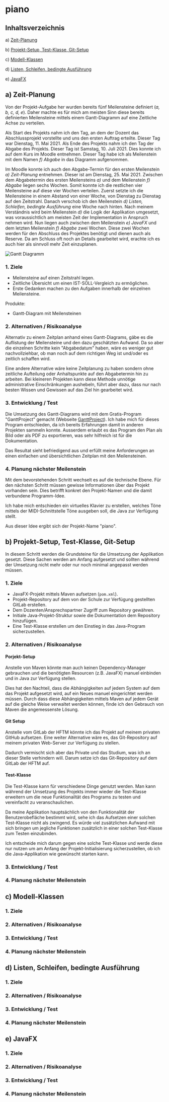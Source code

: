 # piano

## Inhaltsverzeichnis

a) [Zeit-Planung](#a-zeit-planung)

b) [Projekt-Setup, Test-Klasse, Git-Setup](#b-projekt-setup-test-klasse-git-setup)

c) [Modell-Klassen](#c-modell-klassen)

d) [Listen, Schleifen, bedingte Ausführung](#d-listen-schleifen-bedingte-ausführung)

e) [JavaFX](#e-javafx)


## a) Zeit-Planung
Von der Projekt-Aufgabe her wurden bereits fünf Meilensteine definiert (_a, b, c, d, e_). Daher machte es für mich am meisten Sinn diese bereits definierten Meilensteine mittels einem Gantt-Diagramm auf eine Zeitliche Achse zu verteilen.

Als Start des Projekts nahm ich den Tag, an dem der Dozent das Abschlussprojekt vorstellte und uns den ersten Auftrag erteilte. Dieser Tag war Dienstag, 11. Mai 2021.
Als Ende des Projekts nahm ich den Tag der Abgabe des Projekts. Dieser Tag ist Samstag, 10. Juli 2021. Dies konnte ich auf dem Kurs im Moodle entnehmen. Dieser Tag habe ich als Meilenstein mit dem Namen _f) Abgabe_ in das Diagramm aufgenommen.

Im Moodle konnte ich auch den Abgabe-Termin für den ersten Meilenstein _a) Zeit-Planung_ entnehmen. Dieser ist am Dienstag, 25. Mai 2021. Zwischen dem Abgabetermin des ersten Meilensteins _a)_ und dem Meilenstein _f) Abgabe_ liegen sechs Wochen. Somit konnte ich die restlichen vier Meilensteine auf diese vier Wochen verteilen.
Zuerst setzte ich die Meilensteine in einem Abstand von einer Woche, von Dienstag zu Dienstag auf den Zeitstrahl. Danach verschob ich den Meilenstein _d) Listen, Schleifen, bedingte Ausführung_ eine Woche nach hinten. Nach meinem Verständnis wird beim Meilenstein _d)_ die Logik der Applikation umgesetzt, was voraussichtlich am meisten Zeit der Implementation in Anspruch nehmen wird.
Nun liegen auch zwischen dem Meilenstein _e) JavaFX_ und dem letzten Meilenstein _f) Abgabe_ zwei Wochen. Diese zwei Wochen werden für den Abschluss des Projektes benötigt und dienen auch als Reserve. Da am Schluss oft noch an Details gearbeitet wird, erachte ich es auch hier als sinnvoll mehr Zeit einzuplanen.

![Gantt Diagramm](gantt/piano-gantt.png)

### 1. Ziele
* Meilensteine auf einen Zeitstrahl legen.
* Zeitliche Übersicht um einen IST-SOLL-Vergleich zu ermöglichen.
* Erste Gedanken machen zu den Aufgaben innerhalb der einzelnen Meilensteine.

Produkte:
* Gantt-Diagram mit Meilensteinen

### 2. Alternativen / Risikoanalyse
Alternativ zu einem Zeitplan anhand eines Gantt-Diagrams, gäbe es die Auflistung der Meilensteine und den dazu geschätzten Aufwand. Da so aber die einzelnen Schritte kein "Abgabedatum" haben, wäre es weniger gut nachvollziehbar, ob man noch auf dem richtigen Weg ist und/oder es zeitlich schaffen wird.

Eine andere Alternative wäre keine Zeitplanung zu haben sondern ohne zeitliche Aufteilung oder Anhaltspunkte auf den Abgabetermin hin zu arbeiten. Bei kleineren Projekten kann diese Methode unnötige administrative Einschränkungen aushebeln, führt aber dazu, dass nur nach besten Wissen und Gewissen auf das Ziel hin gearbeitet wird.

### 3. Entwicklung / Test
Die Umsetzung des Gantt-Diagrams wird mit dem Gratis-Program "GanttProject" gemacht (Webseite [GanttProject](https://www.ganttproject.biz/)). Ich habe mich für dieses Program entschieden, da ich bereits Erfahrungen damit in anderen Projekten sammeln konnte. Ausserdem erlaubt es das Program den Plan als Bild oder als PDF zu exportieren, was sehr hilfreich ist für die Dokumentation.

Das Resultat sieht befriedigend aus und erfüllt meine Anforderungen an einen einfachen und übersichtlichen Zeitplan mit den Meilensteinen.

### 4. Planung nächster Meilenstein
Mit dem bevorstehenden Schritt wechselt es auf die technische Ebene. Für den nächsten Schritt müssen gewisse Informationen über das Projekt vorhanden sein. Dies betrifft konkret den Projekt-Namen und die damit verbundene Programm-Idee.

Ich habe mich entschieden ein virtuelles Klavier zu erstellen, welches Töne mittels der MIDI-Schnittstelle Töne ausgeben soll, die Java zur Verfügung stellt.

Aus dieser Idee ergibt sich der Projekt-Name "piano".

## b) Projekt-Setup, Test-Klasse, Git-Setup
In diesem Schritt werden die Grundsteine für die Umsetzung der Applikation gesetzt. Diese Sachen werden am Anfang aufgesetzt und sollten während der Umsetzung nicht mehr oder nur noch minimal angepasst werden müssen.

### 1. Ziele
* JavaFX-Projekt mittels Maven aufsetzen (`pom.xml`).
* Projekt-Repository auf dem von der Schule zur Verfügung gestellten GitLab erstellen.
* Dem Dozenten/Ansprechspartner Zugriff zum Repository gewähren.
* Initiale Java-Projekt-Struktur sowie die Dokumentation dem Repository hinzufügen.
* Eine Test-Klasse erstellen um den Einstieg in das Java-Program sicherzustellen.

### 2. Alternativen / Risikoanalyse
#### Porjekt-Setup
Anstelle von Maven könnte man auch keinen Dependency-Manager gebrauchen und die benötigten Resourcen (z.B. JavaFX) manuel einbinden und in Java zur Verfügung stellen.

Dies hat den Nachteil, dass die Abhängigkeiten auf jedem System auf dem das Projekt aufgesetzt wird, auf ein Neues manuel eingerichtet werden müssen. Durch dass diese Abhängigkeiten mittels Maven auf jedem Gerät auf die gleiche Weise verwaltet werden können, finde ich den Gebrauch von Maven die angemessenste Lösung.

#### Git Setup
Anstelle vom GitLab der HFTM könnte ich das Projekt auf meinem privaten GitHub aufsetzen. Eine weiter Alternative wäre es, das Git-Repository auf meinem privaten Web-Server zur Verfügung zu stellen.

Dadurch vermischt sich aber das Private und das Studium, was ich an dieser Stelle verhindern will. Darum setze ich das Git-Repository auf dem GitLab der HFTM auf.

#### Test-Klasse
Die Test-Klasse kann für verschiedene Dinge genutzt werden. Man kann während der Umsetzung des Projekts immer wieder die Test-Klasse erweitern um die neue Funktionailtät des Programs zu testen und vereinfacht zu veranschaulichen.

Da meine Applikation hauptsächlich von den Funktionalität der Benutzerobefläche bestimmt wird, sehe ich das Aufsetzen einer solchen Test-Klasse nicht als zwingend. Es würde viel zusätzlichen Aufwand mit sich bringen um jegliche Funktionen zusätzlich in einer solchen Test-Klasse zum Testen einzubinden.

Ich entscheide mich darum gegen eine solche Test-Klasse und werde diese nur nutzen um am Anfang der Projekt-Initialisierung sicherzustellen, ob ich die Java-Applikation wie gewünscht starten kann.

### 3. Entwicklung / Test
### 4. Planung nächster Meilenstein

## c) Modell-Klassen
### 1. Ziele
### 2. Alternativen / Risikoanalyse
### 3. Entwicklung / Test
### 4. Planung nächster Meilenstein

## d) Listen, Schleifen, bedingte Ausführung
### 1. Ziele
### 2. Alternativen / Risikoanalyse
### 3. Entwicklung / Test
### 4. Planung nächster Meilenstein

## e) JavaFX
### 1. Ziele
### 2. Alternativen / Risikoanalyse
### 3. Entwicklung / Test
### 4. Planung nächster Meilenstein
